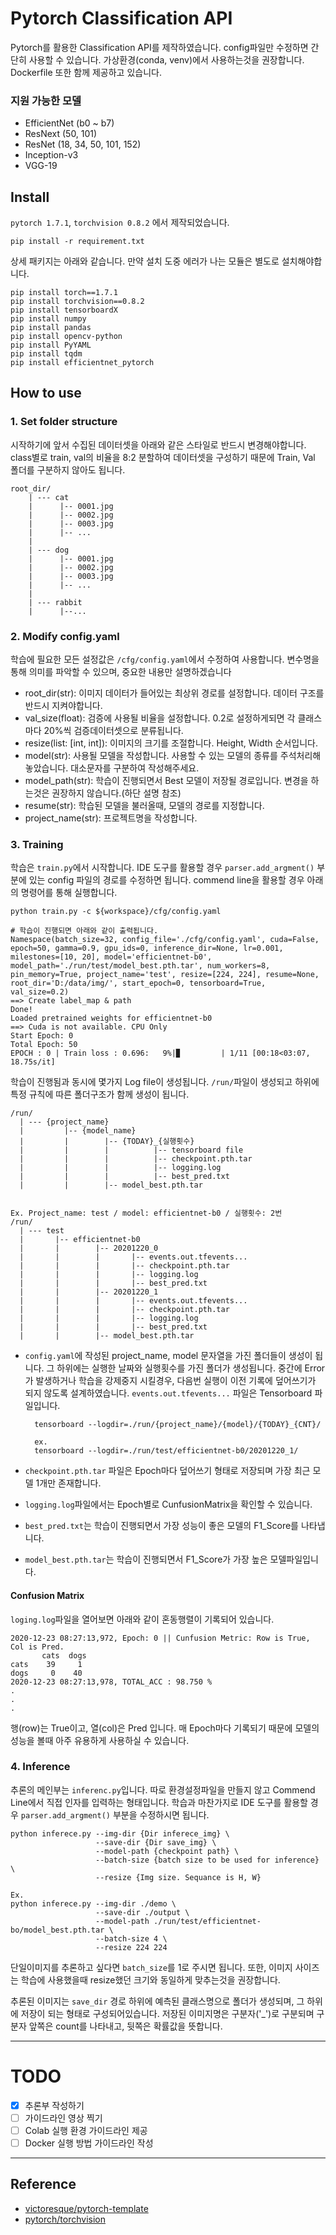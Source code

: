# Pytorch Classification API

Pytorch를 활용한 Classification API를 제작하였습니다. config파일만 수정하면 간단히 사용할 수 있습니다.
가상환경(conda, venv)에서 사용하는것을 권장합니다. Dockerfile 또한 함께 제공하고 있습니다. 

### 지원 가능한 모델

- EfficientNet (b0 ~ b7)
- ResNext (50, 101)
- ResNet (18, 34, 50, 101, 152)
- Inception-v3
- VGG-19


## Install

`pytorch 1.7.1`, `torchvision 0.8.2` 에서 제작되었습니다.

```Shell
pip install -r requirement.txt
```

상세 패키지는 아래와 같습니다. 만약 설치 도중 에러가 나는 모듈은 별도로 설치해야합니다. 

```Shell
pip install torch==1.7.1
pip install torchvision==0.8.2
pip install tensorboardX
pip install numpy
pip install pandas
pip install opencv-python
pip install PyYAML
pip install tqdm
pip install efficientnet_pytorch
```

## How to use

### 1. Set folder structure

시작하기에 앞서 수집된 데이터셋을 아래와 같은 스타일로 반드시 변경해야합니다. 
class별로 train, val의 비율을 8:2 분할하여 데이터셋을 구성하기 때문에 Train, Val 폴더를 구분하지 않아도 됩니다.
```
root_dir/
    | --- cat
    |      |-- 0001.jpg
    |      |-- 0002.jpg
    |      |-- 0003.jpg
    |      |-- ...
    |
    | --- dog
    |      |-- 0001.jpg
    |      |-- 0002.jpg
    |      |-- 0003.jpg
    |      |-- ...
    |
    | --- rabbit
    |      |--...
```


### 2. Modify config.yaml

학습에 필요한 모든 설정값은 `/cfg/config.yaml`에서 수정하여 사용합니다.
변수명을 통해 의미를 파악할 수 있으며, 중요한 내용만 설명하겠습니다

- root_dir(str): 이미지 데이터가 들어있는 최상위 경로를 설정합니다. 데이터 구조를 반드시 지켜야합니다.  
- val_size(float): 검증에 사용될 비율을 설정합니다. 0.2로 설정하게되면 각 클래스마다 20%씩 검증데이터셋으로 분류됩니다.
- resize(list: [int, int]): 이미지의 크기를 조절합니다. Height, Width 순서입니다. 
- model(str): 사용될 모델을 작성합니다. 사용할 수 있는 모델의 종류를 주석처리해놓았습니다. 대소문자를 구분하여 작성해주세요.
- model_path(str): 학습이 진행되면서 Best 모델이 저장될 경로입니다. 변경을 하는것은 권장하지 않습니다.(하단 설명 참조)
- resume(str): 학습된 모델을 불러올때, 모델의 경로를 지정합니다.
- project_name(str): 프로젝트명을 작성합니다.

### 3. Training

학습은 `train.py`에서 시작합니다. IDE 도구를 활용할 경우 `parser.add_argment()` 부분에 있는 config 파일의 경로를 수정하면 됩니다.
commend line을 활용할 경우 아래의 명령어를 통해 실행합니다.

```shell
python train.py -c ${workspace}/cfg/config.yaml

# 학습이 진행되면 아래와 같이 출력됩니다.
Namespace(batch_size=32, config_file='./cfg/config.yaml', cuda=False, epoch=50, gamma=0.9, gpu_ids=0, inference_dir=None, lr=0.001, milestones=[10, 20], model='efficientnet-b0', model_path='./run/test/model_best.pth.tar', num_workers=8, pin_memory=True, project_name='test', resize=[224, 224], resume=None, root_dir='D:/data/img/', start_epoch=0, tensorboard=True, val_size=0.2)
==> Create label_map & path
Done!
Loaded pretrained weights for efficientnet-b0
==> Cuda is not available. CPU Only
Start Epoch: 0
Total Epoch: 50
EPOCH : 0 | Train loss : 0.696:   9%|▉         | 1/11 [00:18<03:07, 18.75s/it]
```

학습이 진행됨과 동시에 몇가지 Log file이 생성됩니다. `/run/`파일이 생성되고 하위에 특정 규칙에 따른 폴더구조가 함께 생성이 됩니다. 

```text
/run/
  | --- {project_name}
  |         |-- {model_name}
  |         |        |-- {TODAY}_{실행횟수}
  |         |        |          |-- tensorboard file 
  |         |        |          |-- checkpoint.pth.tar
  |         |        |          |-- logging.log
  |         |        |          |-- best_pred.txt
  |         |        |-- model_best.pth.tar
 
  
Ex. Project_name: test / model: efficientnet-b0 / 실행횟수: 2번 
/run/
  | --- test
  |       |-- efficientnet-b0
  |       |        |-- 20201220_0
  |       |        |       |-- events.out.tfevents...
  |       |        |       |-- checkpoint.pth.tar
  |       |        |       |-- logging.log
  |       |        |       |-- best_pred.txt
  |       |        |-- 20201220_1
  |       |        |       |-- events.out.tfevents...
  |       |        |       |-- checkpoint.pth.tar
  |       |        |       |-- logging.log
  |       |        |       |-- best_pred.txt
  |       |        |-- model_best.pth.tar
```

- `config.yaml`에 작성된 project_name, model 문자열을 가진 폴더들이 생성이 됩니다. 그 하위에는 실행한 날짜와 실행횟수를 가진 폴더가 생성됩니다.
중간에 Error가 발생하거나 학습을 강제중지 시킬경우, 다음번 실행이 이전 기록에 덮어쓰기가 되지 않도록 설계하였습니다.
`events.out.tfevents...` 파일은 Tensorboard 파일입니다.
  ```shell
    tensorboard --logdir=./run/{project_name}/{model}/{TODAY}_{CNT}/
    
    ex.
    tensorboard --logdir=./run/test/efficientnet-b0/20201220_1/
    ```

- `checkpoint.pth.tar` 파일은 Epoch마다 덮어쓰기 형태로 저장되며 가장 최근 모델 1개만 존재합니다.

- `logging.log`파일에서는 Epoch별로 CunfusionMatrix을 확인할 수 있습니다.

- `best_pred.txt`는 학습이 진행되면서 가장 성능이 좋은 모델의 F1_Score를 나타냅니다. 

- `model_best.pth.tar`는 학습이 진행되면서 F1_Score가 가장 높은 모델파일입니다.

#### Confusion Matrix

`loging.log`파일을 열어보면 아래와 같이 혼동행렬이 기록되어 있습니다.

```text
2020-12-23 08:27:13,972, Epoch: 0 || Cunfusion Metric: Row is True, Col is Pred. 
       cats  dogs
cats    39     1
dogs     0    40
2020-12-23 08:27:13,978, TOTAL_ACC : 98.750 %
.
.
.
```

행(row)는 True이고, 열(col)은 Pred 입니다. 매 Epoch마다 기록되기 때문에 모델의 성능을 볼때 아주 유용하게 사용하실 수 있습니다.


### 4. Inference

추론의 메인부는 `inferenc.py`입니다. 따로 환경설정파일을 만들지 않고 Commend Line에서 직접 인자를 입력하는 형태입니다.
학습과 마찬가지로 IDE 도구를 활용할 경우 `parser.add_argment()` 부분을 수정하시면 됩니다.

```shell
python inferece.py --img-dir {Dir inferece_img} \
                   --save-dir {Dir save_img} \
                   --model-path {checkpoint path} \
                   --batch-size {batch size to be used for inference} \
                   --resize {Img size. Sequance is H, W}
                   
Ex.
python inferece.py --img-dir ./demo \
                   --save-dir ./output \
                   --model-path ./run/test/efficientnet-bo/model_best.pth.tar \
                   --batch-size 4 \
                   --resize 224 224
```

단일이미지를 추론하고 싶다면 `batch_size`를 1로 주시면 됩니다.
또한, 이미지 사이즈는 학습에 사용했을때 resize했던 크기와 동일하게 맞추는것을 권장합니다.

추론된 이미지는 `save_dir` 경로 하위에 예측된 클래스명으로 폴더가 생성되며, 그 하위에 저장이 되는 형태로 구성되어있습니다.
저장된 이미지명은 구분자('_')로 구분되며 구분자 앞쪽은 count를 나타내고, 뒷쪽은 확률값을 뜻합니다.

---

# TODO

- [x] 추론부 작성하기 
- [ ] 가이드라인 영상 찍기
- [ ] Colab 실행 환경 가이드라인 제공
- [ ] Docker 실행 방법 가이드라인 작성
---

## Reference

- [victoresque/pytorch-template](https://github.com/victoresque/pytorch-template)
- [pytorch/torchvision](https://github.com/pytorch/vision/tree/master/torchvision/models)


